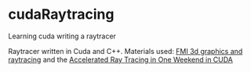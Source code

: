 # cudaRaytracing
Learning cuda writing a raytracer

Raytracer written in Cuda and C++.
Materials used: [FMI 3d graphics and raytracing](http://raytracing-bg.net/) and the [Accelerated Ray Tracing in One Weekend in CUDA](https://developer.nvidia.com/blog/accelerated-ray-tracing-cuda/)
